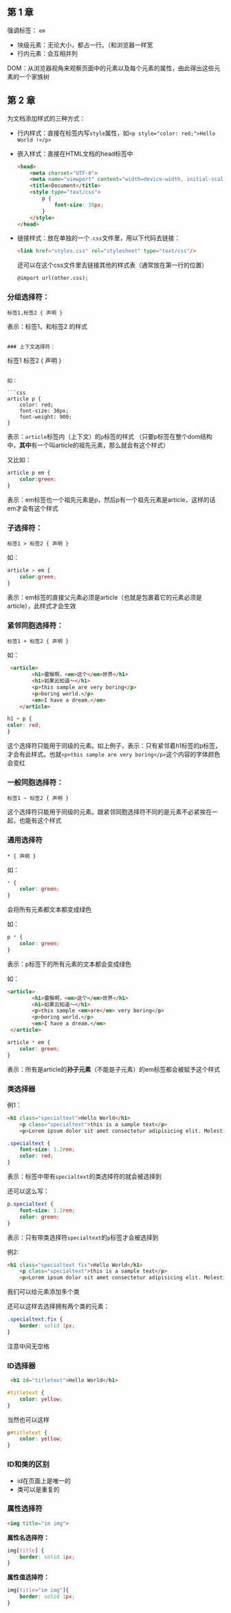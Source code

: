 ## 第 1 章

强调标签： `em`

-  块级元素：无论大小，都占一行。（和浏览器一样宽
- 行内元素：会互相并列

DOM：从浏览器视角来观察页面中的元素以及每个元素的属性，由此得出这些元素的一个家族树





## 第 2 章

为文档添加样式的三种方式：

- 行内样式：直接在标签内写`style`属性，如`<p style="color: red;">Hello World !</p>`

- 嵌入样式：直接在HTML文档的head标签中

  ```html
  <head>
      <meta charset="UTF-8">
      <meta name="viewport" content="width=device-width, initial-scale=1.0">
      <title>Document</title>
      <style type="text/css">
          p {
              font-size: 30px;
          }
      </style>
  </head>
  ```

- 链接样式：放在单独的一个`.css`文件里，用以下代码去链接：

  ```html
  <link href="styles.css" rel="stylesheet" type="text/css"/>
  ```

  还可以在这个css文件里去链接其他的样式表（通常放在第一行的位置）

  ```html
  @import url(other.css);
  ```

  

### 分组选择符：

```
标签1,标签2 { 声明 }
```

表示：标签1，和标签2 的样式

```

### 上下文选择符：

```
标签1 标签2 { 声明 }
```

如：

```css
article p {
    color: red;
    font-size: 30px;
    font-weight: 900;
}
```

表示：`article`标签内（上下文）的`p`标签的样式 （只要p标签在整个dom结构中，**其中**有一个叫article的祖先元素，那么就会有这个样式）

又比如：

```css
article p em {
    color:green;
}
```

表示：em标签也一个祖先元素是p，然后p有一个祖先元素是article，这样的话em才会有这个样式

### 子选择符：

```
标签1 > 标签2 { 声明 }
```

如：

```css
article > em {
    color:green;
}
```

表示：em标签的直接父元素必须是article（也就是包裹着它的元素必须是article），此样式才会生效

### 紧邻同胞选择符：

```
标签1 + 标签2 { 声明 }
```

如：

```html
 <article>
        <h1>雷猴啊，<em>这个</em>世界</h1>
        <h1>如果云知道～</h1>
        <p>this sample are very boring</p>
        <p>boring world.</p>
        <em>I have a dream.</em>
    </article>
```



```css
h1 + p {
color: red;
}
```

这个选择符只能用于同级的元素。如上例子，表示：只有紧邻着h1标签的p标签，才会有此样式。也就`<p>this sample are very boring</p>`这个内容的字体颜色会变红



### 一般同胞选择符：

```
标签1 ~ 标签2 { 声明 }
```

这个选择符只能用于同级的元素。跟紧邻同胞选择符不同的是元素不必紧挨在一起，也能有这个样式



### 通用选择符

```
* { 声明 }
```

如：

```css
* {
    color: green;
}
```

会将所有元素都文本都变成绿色

如：

```css
p * {
    color: green;
}
```

表示：p标签下的所有元素的文本都会变成绿色

如：

```html
<article>
        <h1>雷猴啊，<em>这个</em>世界</h1>
        <h1>如果云知道～</h1>
        <p>this sample <em>are</em> very boring</p>
        <p>boring world.</p>
        <em>I have a dream.</em>
 </article>
```

```css
article * em {
    color: green;
}
```

表示：所有是article的**孙子元素**（不能是子元素）的em标签都会被赋予这个样式



### 类选择器

例1：

```html
<h1 class="specialtext">Hello World</h1>
    <p class="specialtext">this is a sample text</p>
    <p>Lorem ipsum dolor sit amet consectetur adipisicing elit. Molestias deleniti quis laborum odit? Nesciunt eius tempora suscipit accusamus autem iusto facere eveniet! Iure voluptas eveniet fugit at quasi, saepe doloribus.</p>
```

```css
.specialtext {
    font-size: 1.2rem;
    color: red;
}
```

表示：标签中带有`specialtext`的类选择符的就会被选择到

还可以这么写：

```css
p.specialtext {
    font-size: 1.2rem;
    color: green;
}
```

表示：只有带类选择符`specialtext`的`p`标签才会被选择到

例2:

```html
<h1 class="specialtext fix">Hello World</h1>
    <p class="specialtext">this is a sample text</p>
    <p>Lorem ipsum dolor sit amet consectetur adipisicing elit. Molestias deleniti quis laborum odit? Nesciunt eius tempora suscipit accusamus autem iusto facere eveniet! Iure voluptas eveniet fugit at quasi, saepe doloribus.</p>
```

我们可以给元素添加多个类

还可以这样去选择拥有两个类的元素：

```css
.specialtext.fix {
    border: solid 1px;
}
```

注意中间无空格

### ID选择器

```html
 <h1 id="titletext">Hello World</h1>
```

```css
#titletext {
    color: yellow;
}
```

当然也可以这样

```css
p#titletext {
    color: yellow;
}
```



### ID和类的区别

- id在页面上是唯一的
- 类可以是重复的



### 属性选择符

```html
<img title="im img">
```



**属性名选择符：**

```css
img[title] {
    border: solid 1px;
}
```



**属性值选择符：**

```css
img[title="im img"]{
    border: solid 1px;
}
```

